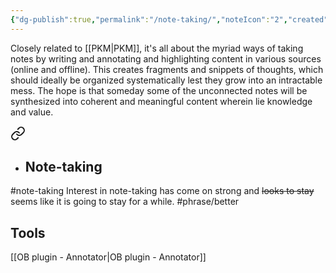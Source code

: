 ```yaml
---
{"dg-publish":true,"permalink":"/note-taking/","noteIcon":"2","created":"","updated":""}
---
```


Closely related to [[PKM\|PKM]], it's all about the myriad ways of taking notes by writing and annotating and highlighting content in various sources (online and offline). This creates fragments and snippets of thoughts, which should ideally be organized systematically lest they grow into an intractable mess. The hope is that someday some of the unconnected notes will be synthesized into coherent and meaningful content wherein lie knowledge and value.


<div class="transclusion internal-embed is-loaded"><a class="markdown-embed-link" href="/10-dailynotes/2023-05-08/#67b816" aria-label="Open link"><svg xmlns="http://www.w3.org/2000/svg" width="24" height="24" viewBox="0 0 24 24" fill="none" stroke="currentColor" stroke-width="2" stroke-linecap="round" stroke-linejoin="round" class="svg-icon lucide-link"><path d="M10 13a5 5 0 0 0 7.54.54l3-3a5 5 0 0 0-7.07-7.07l-1.72 1.71"></path><path d="M14 11a5 5 0 0 0-7.54-.54l-3 3a5 5 0 0 0 7.07 7.07l1.71-1.71"></path></svg></a><div class="markdown-embed">



- ## Note-taking
#note-taking 
Interest in note-taking has come on strong and ~~looks to stay~~ seems like it is going to stay for a while. #phrase/better 

</div></div>


## Tools

[[OB plugin - Annotator\|OB plugin - Annotator]]